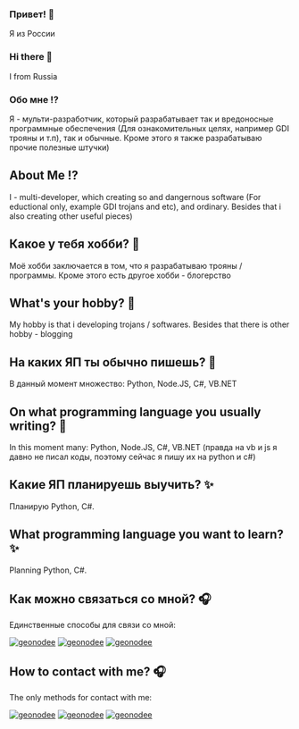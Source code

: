### Привет! 👋
Я из России
### Hi there 👋
I from Russia
### Обо мне ⁉
Я - мульти-разработчик, который разрабатывает так и вредоносные программные обеспечения (Для ознакомительных целях, например GDI трояны и т.п), так и обычные. Кроме этого я также разрабатываю прочие полезные штучки)
## About Me ⁉
I - multi-developer, which creating so and dangernous software (For eductional only, example GDI trojans and etc), and ordinary. Besides that i also creating other useful pieces)
## Какое у тебя хобби? 📡
Моё хобби заключается в том, что я разрабатываю трояны / программы. Кроме этого есть другое хобби - блогерство
## What's your hobby? 📡
My hobby is that i developing trojans / softwares. Besides that there is other hobby - blogging
## На каких ЯП ты обычно пишешь? 📝
В данный момент множество: Python, Node.JS, C#, VB.NET
## On what programming language you usually writing? 📝
In this moment many: Python, Node.JS, C#, VB.NET (правда на vb и js я давно не писал коды, поэтому сейчас я пишу их на python и c#)
## Какие ЯП планируешь выучить? ✨
Планирую Python, C#.
## What programming language you want to learn? ✨
Planning Python, C#.
## Как можно связаться со мной? 🎧
Единственные способы для связи со мной:

[![geonodee](https://img.shields.io/badge/Signal-blue?style=for-the-badge&logo=Signal)](https://signal.me/#eu/-CW_5dcVRTPQg2dGCpjPcnv1On1aWzsXhYOkv98Q7ukQH70xddlHcI5gubOK-W44) [![geonodee](https://img.shields.io/badge/SimpleX-9cf?style=for-the-badge&logo=SimpleX)](https://simplex.chat/contact#/?v=2-7&smp=smp%3A%2F%2Fhejn2gVIqNU6xjtGM3OwQeuk8ZEbDXVJXAlnSBJBWUA%3D%40smp16.simplex.im%2FVShqvFfRmP7xHxVlsiVIX2QynfJceO4c%23%2F%3Fv%3D1-3%26dh%3DMCowBQYDK2VuAyEAqimEYRIIh0PMY2xQ0VukQUSqSmr4X8Msebx4mZu2Rzg%3D%26srv%3Dp3ktngodzi6qrf7w64mmde3syuzrv57y55hxabqcq3l5p6oi7yzze6qd.onion) [![geonodee](https://img.shields.io/badge/Ютуб-red?style=for-the-badge&logo=YouTube)](https://www.youtube.com/@arhibot)
## How to contact with me? 🎧
The only methods for contact with me:

[![geonodee](https://img.shields.io/badge/Signal-blue?style=for-the-badge&logo=Signal)](https://signal.me/#eu/-CW_5dcVRTPQg2dGCpjPcnv1On1aWzsXhYOkv98Q7ukQH70xddlHcI5gubOK-W44) [![geonodee](https://img.shields.io/badge/SimpleX-9cf?style=for-the-badge&logo=SimpleX)](https://simplex.chat/contact#/?v=2-7&smp=smp%3A%2F%2Fhejn2gVIqNU6xjtGM3OwQeuk8ZEbDXVJXAlnSBJBWUA%3D%40smp16.simplex.im%2FVShqvFfRmP7xHxVlsiVIX2QynfJceO4c%23%2F%3Fv%3D1-3%26dh%3DMCowBQYDK2VuAyEAqimEYRIIh0PMY2xQ0VukQUSqSmr4X8Msebx4mZu2Rzg%3D%26srv%3Dp3ktngodzi6qrf7w64mmde3syuzrv57y55hxabqcq3l5p6oi7yzze6qd.onion) [![geonodee](https://img.shields.io/badge/Ютуб-red?style=for-the-badge&logo=YouTube)](https://www.youtube.com/@arhibot)
